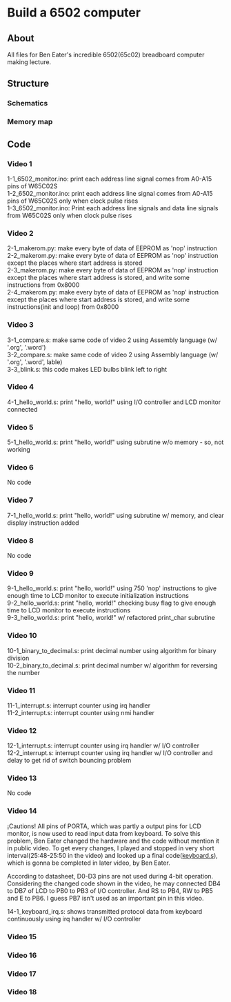 # Build a 6502 computer

## About

All files for Ben Eater's incredible 6502(65c02) breadboard computer making lecture.

## Structure

### Schematics



### Memory map



## Code

### Video 1

1-1_6502_monitor.ino: print each address line signal comes from A0-A15 pins of W65C02S<br>
1-2_6502_monitor.ino: print each address line signal comes from A0-A15 pins of W65C02S only when clock pulse rises<br>
1-3_6502_monitor.ino: Print each address line signals and data line signals from W65C02S only when clock pulse rises<br>

### Video 2

2-1_makerom.py: make every byte of data of EEPROM as 'nop' instruction<br>
2-2_makerom.py: make every byte of data of EEPROM as 'nop' instruction except the places where start address is stored<br>
2-3_makerom.py: make every byte of data of EEPROM as 'nop' instruction except the places where start address is stored, and write some instructions from 0x8000<br>
2-4_makerom.py: make every byte of data of EEPROM as 'nop' instruction except the places where start address is stored, and write some instructions(init and loop) from 0x8000<br>

### Video 3

3-1_compare.s: make same code of video 2 using Assembly language (w/ '.org', '.word')<br>
3-2_compare.s: make same code of video 2 using Assembly language (w/ '.org', '.word', lable)<br>
3-3_blink.s: this code makes LED bulbs blink left to right<br>

### Video 4

4-1_hello_world.s: print "hello, world!" using I/O controller and LCD monitor connected<br>

### Video 5

5-1_hello_world.s: print "hello, world!" using subrutine w/o memory - so, not working<br>

### Video 6

No code<br>

### Video 7

7-1_hello_world.s: print "hello, world!" using subrutine w/ memory, and clear display instruction added<br>

### Video 8

No code<br>

### Video 9

9-1_hello_world.s: print "hello, world!" using 750 'nop' instructions to give enough time to LCD monitor to execute initialization instructions<br>
9-2_hello_world.s: print "hello, world!" checking busy flag to give enough time to LCD monitor to execute instructions<br>
9-3_hello_world.s: print "hello, world!" w/ refactored print_char subrutine<br>

### Video 10

10-1_binary_to_decimal.s: print decimal number using algorithm for binary division<br>
10-2_binary_to_decimal.s: print decimal number w/ algorithm for reversing the number<br>

### Video 11

11-1_interrupt.s: interrupt counter using irq handler<br>
11-2_interrupt.s: interrupt counter using nmi handler<br>

### Video 12

12-1_interrupt.s: interrupt counter using irq handler w/ I/O controller<br>
12-2_interrupt.s: interrupt counter using irq handler w/ I/O controller and delay to get rid of switch bouncing problem<br>

### Video 13

No code

### Video 14

¡Cautions! All pins of PORTA, which was partly a output pins for LCD monitor, is now used to read input data from keyboard. To solve this problem, Ben Eater changed the hardware and the code without mention it in public video. To get every changes, I played and stopped in very short interval(25:48-25:50 in the video) and looked up a final code([keyboard.s](https://eater.net/downloads/keyboard.s "keyboard.s")), which is gonna be completed in later video, by Ben Eater.

According to datasheet, D0-D3 pins are not used during 4-bit operation. Considering the changed code shown in the video, he may connected DB4 to DB7 of LCD to PB0 to PB3 of I/O controller. And RS to PB4, RW to PB5 and E to PB6. I guess PB7 isn't used as an important pin in this video.

14-1_keyboard_irq.s: shows transmitted protocol data from keyboard continuously using irq handler w/ I/O controller<br>

### Video 15



### Video 16



### Video 17



### Video 18



